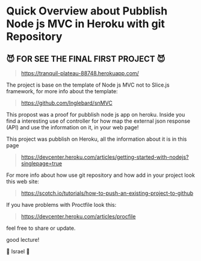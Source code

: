 # Quick Overview about Pubblish Node js MVC in Heroku with git Repository

## :smiling_imp: FOR SEE THE FINAL FIRST PROJECT :smiling_imp:

> https://tranquil-plateau-88748.herokuapp.com/

The project is base on the template of Node js MVC not to Slice.js framework,
for more info about the template: 

> https://github.com/Inglebard/snMVC

This propost was a proof for pubblish node js app on heroku.
Inside you find a interesting use of controller for how map the external json
response (API) and use the information on it, in your web page!

This project was pubblish on Heroku, all the information about it is in this page

> https://devcenter.heroku.com/articles/getting-started-with-nodejs?singlepage=true

For more info about how use git repository and how add in your project look this 
web site:

> https://scotch.io/tutorials/how-to-push-an-existing-project-to-github

If you have problems with Proctfile
look this: 
> https://devcenter.heroku.com/articles/procfile


feel free to share or update.

good lecture!

:muscle: Israel :muscle:
